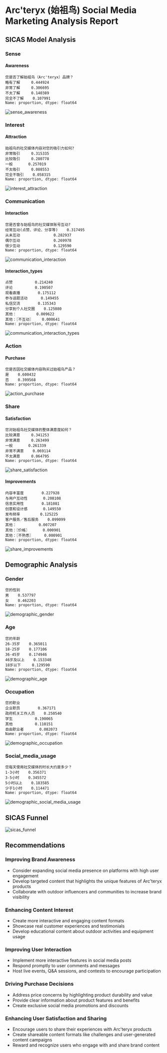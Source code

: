 # Arc'teryx (始祖鸟) Social Media Marketing Analysis Report

## SICAS Model Analysis

### Sense

#### Awareness

```
您是否了解始祖鸟（Arc'teryx）品牌？
略有了解     0.444924
非常了解     0.306695
不太了解     0.140389
完全不了解    0.107991
Name: proportion, dtype: float64
```

![sense_awareness](plots/sense_awareness.png)

### Interest

#### Attraction

```
始祖鸟的社交媒体内容对您的吸引力如何?
非常吸引     0.315335
比较吸引     0.280778
一般       0.257019
不太吸引     0.088553
完全不吸引    0.058315
Name: proportion, dtype: float64
```

![interest_attraction](plots/interest_attraction.png)

### Communication

#### Interaction

```
您是否曾与始祖鸟的社交媒体账号互动?
经常互动(点赞、评论、分享等)    0.317495
从未互动               0.282937
偶尔互动               0.269978
很少互动               0.129590
Name: proportion, dtype: float64
```

![communication_interaction](plots/communication_interaction.png)

#### Interaction_types

```
点赞          0.214240
评论          0.190507
观看直播        0.175112
参与话题活动      0.149455
私信交流        0.135343
分享到个人社交圈    0.125080
其他：         0.009622
其他：〖不互动〗    0.000641
Name: proportion, dtype: float64
```

![communication_interaction_types](plots/communication_interaction_types.png)

### Action

#### Purchase

```
您是否因社交媒体内容购买过始祖鸟产品？
是    0.600432
否    0.399568
Name: proportion, dtype: float64
```

![action_purchase](plots/action_purchase.png)

### Share

#### Satisfaction

```
您对始祖鸟社交媒体的整体满意度如何？
比较满意     0.341253
非常满意     0.263499
一般       0.261339
非常不满意    0.069114
不太满意     0.064795
Name: proportion, dtype: float64
```

![share_satisfaction](plots/share_satisfaction.png)

#### Improvements

```
内容丰富度        0.227928
与用户互动性       0.208108
信息实用性        0.181081
创意和设计感       0.149550
发布频率         0.125225
客户服务／售后服务    0.099099
其他：          0.007207
其他：〖价格〗      0.000901
其他：〖不熟悉〗     0.000901
Name: proportion, dtype: float64
```

![share_improvements](plots/share_improvements.png)

## Demographic Analysis

### Gender

```
您的性别
男    0.537797
女    0.462203
Name: proportion, dtype: float64
```

![demographic_gender](plots/demographic_gender.png)

### Age

```
您的年龄
26-35岁    0.365011
18-25岁    0.177106
36-45岁    0.174946
46岁及以上    0.153348
18岁以下     0.129590
Name: proportion, dtype: float64
```

![demographic_age](plots/demographic_age.png)

### Occupation

```
您的职业
企业职员        0.367171
政府机关工作人员    0.250540
学生          0.190065
其他          0.110151
自由职业者       0.082073
Name: proportion, dtype: float64
```

![demographic_occupation](plots/demographic_occupation.png)

### Social_media_usage

```
您每天使用社交媒体的时长大约是多少？
1-3小时    0.356371
3-5小时    0.345572
5小时以上    0.183585
少于1小时    0.114471
Name: proportion, dtype: float64
```

![demographic_social_media_usage](plots/demographic_social_media_usage.png)

## SICAS Funnel

![sicas_funnel](plots/sicas_funnel.png)

## Recommendations

### Improving Brand Awareness

- Consider expanding social media presence on platforms with high user engagement
- Develop targeted content that highlights the unique features of Arc'teryx products
- Collaborate with outdoor influencers and communities to increase brand visibility

### Enhancing Content Interest

- Create more interactive and engaging content formats
- Showcase real customer experiences and testimonials
- Develop educational content about outdoor activities and equipment usage

### Improving User Interaction

- Implement more interactive features in social media posts
- Respond promptly to user comments and messages
- Host live events, Q&A sessions, and contests to encourage participation

### Driving Purchase Decisions

- Address price concerns by highlighting product durability and value
- Provide clear information about product features and benefits
- Create exclusive social media promotions and discounts

### Enhancing User Satisfaction and Sharing

- Encourage users to share their experiences with Arc'teryx products
- Create shareable content formats like challenges and user-generated content campaigns
- Reward and recognize users who engage with and share brand content

